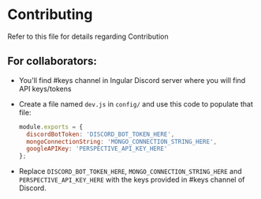 # Contributing

Refer to this file for details regarding Contribution

## For collaborators:

- You'll find #keys channel in Ingular Discord server where you will find API keys/tokens
- Create a file named `dev.js` in `config/` and use this code to populate that file:

  ```javascript
  module.exports = {
    discordBotToken: 'DISCORD_BOT_TOKEN_HERE',
    mongoConnectionString: 'MONGO_CONNECTION_STRING_HERE',
    googleAPIKey: 'PERSPECTIVE_API_KEY_HERE'
  };
  ```

- Replace `DISCORD_BOT_TOKEN_HERE`, `MONGO_CONNECTION_STRING_HERE` and `PERSPECTIVE_API_KEY_HERE` with the keys provided in #keys channel of Discord.

